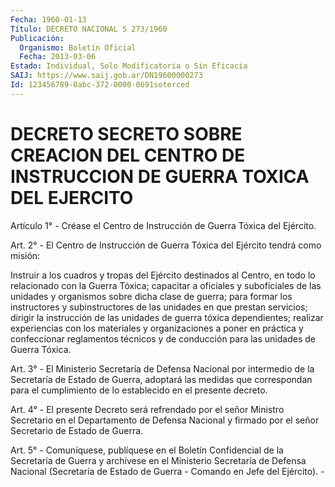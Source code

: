 ```yaml
---
Fecha: 1960-01-13
Título: DECRETO NACIONAL S 273/1960
Publicación:
  Organismo: Boletín Oficial
  Fecha: 2013-03-06
Estado: Individual, Solo Modificatoria o Sin Eficacia
SAIJ: https://www.saij.gob.ar/DN19600000273
Id: 123456789-0abc-372-0000-0691soterced
---
```

# DECRETO SECRETO SOBRE CREACION DEL CENTRO DE INSTRUCCION DE GUERRA TOXICA DEL EJERCITO

<a id="1"></a>
Artículo 1° - Créase el Centro de Instrucción de Guerra Tóxica del Ejército.

<a id="2"></a>
Art. 2° - El Centro de Instrucción de Guerra Tóxica del Ejército tendrá como misión:

Instruir a los cuadros y tropas del Ejército destinados al Centro, en todo lo relacionado con la Guerra Tóxica; capacitar a oficiales y suboficiales de las unidades y organismos sobre dicha clase de guerra; para formar los instructores y subinstructores de las unidades en que prestan servicios; dirigir la instrucción de las unidades de guerra tóxica dependientes; realizar experiencias con los materiales y organizaciones a poner en práctica y confeccionar reglamentos técnicos y de conducción para las unidades de Guerra Tóxica.

<a id="3"></a>
Art. 3° - El Ministerio Secretaría de Defensa Nacional por intermedio de la Secretaría de Estado de Guerra, adoptará las medidas que correspondan para el cumplimiento de lo establecido en el presente decreto.

<a id="4"></a>
Art. 4° - El presente Decreto será refrendado por el señor Ministro Secretario en el Departamento de Defensa Nacional y firmado por el señor Secretario de Estado de Guerra.

<a id="5"></a>
Art. 5° - Comuníquese, publíquese en el Boletín Confidencial de la Secretaría de Guerra y archívese en el Ministerio Secretaría de Defensa Nacional (Secretaría de Estado de Guerra - Comando en Jefe del Ejército). -